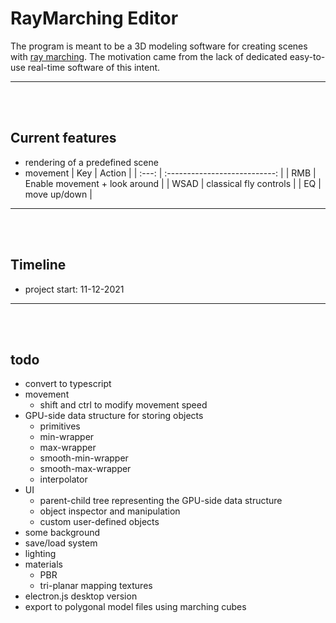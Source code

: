 # RayMarching Editor

The program is meant to be a 3D modeling software for creating scenes with [ray marching](https://www.youtube.com/watch?v=Cp5WWtMoeKg). The motivation came from the lack of dedicated easy-to-use real-time software of this intent.

---

<br/>
<br/>

## Current features
* rendering of a predefined scene
* movement
   |  Key  |            Action             |
   | :---: | :---------------------------: |
   |  RMB  | Enable movement + look around |
   | WSAD  |    classical fly controls     |
   |  EQ   |         move up/down          |

---

<br/>
<br/>


## Timeline
  * project start: 11-12-2021

---

<br/>
<br/>



## todo
  * convert to typescript
  * movement
    * shift and ctrl to modify movement speed
  * GPU-side data structure for storing objects
  	* primitives
  	* min-wrapper
  	* max-wrapper
  	* smooth-min-wrapper
  	* smooth-max-wrapper
  	* interpolator
  * UI
    * parent-child tree representing the GPU-side data structure
    * object inspector and manipulation
    * custom user-defined objects
  * some background
  * save/load system
  * lighting
  * materials
    * PBR
    * tri-planar mapping textures
  * electron.js desktop version
  * export to polygonal model files using marching cubes